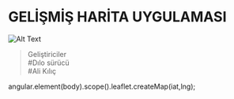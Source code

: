 

# GELİŞMİŞ HARİTA UYGULAMASI

![Alt Text](http://erinlyyc.com/wp-content/uploads/2017/05/google-maps.jpg "map systems")

>Geliştiriciler </br>
>#Dılo sürücü </br>
>#Ali Kılıç



angular.element(body).scope().leaflet.createMap(iat,lng);



